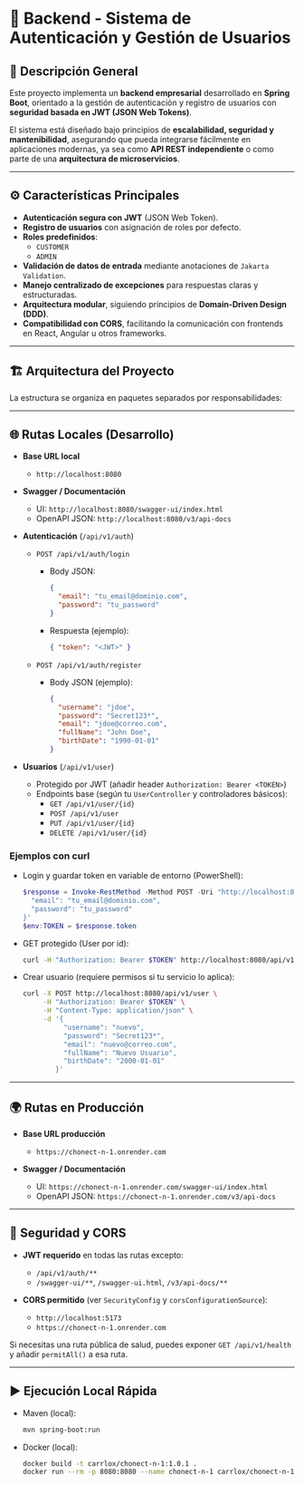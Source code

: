 # 🏢 Backend - Sistema de Autenticación y Gestión de Usuarios

## 📌 Descripción General

Este proyecto implementa un **backend empresarial** desarrollado en **Spring Boot**, orientado a la gestión de autenticación y registro de usuarios con **seguridad basada en JWT (JSON Web Tokens)**.  

El sistema está diseñado bajo principios de **escalabilidad, seguridad y mantenibilidad**, asegurando que pueda integrarse fácilmente en aplicaciones modernas, ya sea como **API REST independiente** o como parte de una **arquitectura de microservicios**.

---

## ⚙️ Características Principales

- **Autenticación segura con JWT** (JSON Web Token).
- **Registro de usuarios** con asignación de roles por defecto.
- **Roles predefinidos**:
  - `CUSTOMER`
  - `ADMIN`
- **Validación de datos de entrada** mediante anotaciones de `Jakarta Validation`.
- **Manejo centralizado de excepciones** para respuestas claras y estructuradas.
- **Arquitectura modular**, siguiendo principios de **Domain-Driven Design (DDD)**.
- **Compatibilidad con CORS**, facilitando la comunicación con frontends en React, Angular u otros frameworks.

---

## 🏗️ Arquitectura del Proyecto

La estructura se organiza en paquetes separados por responsabilidades:

---

## 🌐 Rutas Locales (Desarrollo)

- **Base URL local**
  - `http://localhost:8080`

- **Swagger / Documentación**
  - UI: `http://localhost:8080/swagger-ui/index.html`
  - OpenAPI JSON: `http://localhost:8080/v3/api-docs`

- **Autenticación** (`/api/v1/auth`)
  - `POST /api/v1/auth/login`
    - Body JSON:

      ```json
      {
        "email": "tu_email@dominio.com",
        "password": "tu_password"
      }
      ```

    - Respuesta (ejemplo):

      ```json
      { "token": "<JWT>" }
      ```

  - `POST /api/v1/auth/register`
    - Body JSON (ejemplo):

      ```json
      {
        "username": "jdoe",
        "password": "Secret123*",
        "email": "jdoe@correo.com",
        "fullName": "John Doe",
        "birthDate": "1990-01-01"
      }
      ```

- **Usuarios** (`/api/v1/user`)
  - Protegido por JWT (añadir header `Authorization: Bearer <TOKEN>`)
  - Endpoints base (según tu `UserController` y controladores básicos):
    - `GET /api/v1/user/{id}`
    - `POST /api/v1/user`
    - `PUT /api/v1/user/{id}`
    - `DELETE /api/v1/user/{id}`

### Ejemplos con curl

- Login y guardar token en variable de entorno (PowerShell):

  ```powershell
  $response = Invoke-RestMethod -Method POST -Uri "http://localhost:8080/api/v1/auth/login" -ContentType "application/json" -Body '{
    "email": "tu_email@dominio.com",
    "password": "tu_password"
  }'
  $env:TOKEN = $response.token
  ```

- GET protegido (User por id):

  ```bash
  curl -H "Authorization: Bearer $TOKEN" http://localhost:8080/api/v1/user/1
  ```

- Crear usuario (requiere permisos si tu servicio lo aplica):

  ```bash
  curl -X POST http://localhost:8080/api/v1/user \
       -H "Authorization: Bearer $TOKEN" \
       -H "Content-Type: application/json" \
       -d '{
            "username": "nuevo",
            "password": "Secret123*",
            "email": "nuevo@correo.com",
            "fullName": "Nuevo Usuario",
            "birthDate": "2000-01-01"
          }'
  ```

---

## 🌍 Rutas en Producción

- **Base URL producción**
  - `https://chonect-n-1.onrender.com`

- **Swagger / Documentación**
  - UI: `https://chonect-n-1.onrender.com/swagger-ui/index.html`
  - OpenAPI JSON: `https://chonect-n-1.onrender.com/v3/api-docs`

---

## 🔐 Seguridad y CORS

- **JWT requerido** en todas las rutas excepto:
  - `/api/v1/auth/**`
  - `/swagger-ui/**`, `/swagger-ui.html`, `/v3/api-docs/**`

- **CORS permitido** (ver `SecurityConfig` y `corsConfigurationSource`):
  - `http://localhost:5173`
  - `https://chonect-n-1.onrender.com`

Si necesitas una ruta pública de salud, puedes exponer `GET /api/v1/health` y añadir `permitAll()` a esa ruta.

---

## ▶️ Ejecución Local Rápida

- Maven (local):

  ```bash
  mvn spring-boot:run
  ```

- Docker (local):

  ```bash
  docker build -t carrlox/chonect-n-1:1.0.1 .
  docker run --rm -p 8080:8080 --name chonect-n-1 carrlox/chonect-n-1:1.0.1
  ```
